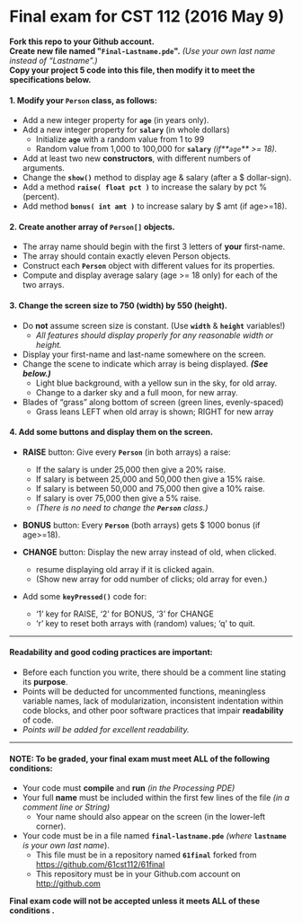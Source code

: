 # Final exam for CST 112 (2016 May 9)

**Fork this repo to your Github account.  
Create new file named "``Final-Lastname.pde``".**   _(Use your own last name instead of “Lastname”.)_  
**Copy your project 5 code into this file, then modify it to meet the specifications below.**

#### 1. Modify your **``Person``** class, as follows:
- Add a new integer property for **``age``** (in years only).
- Add a new integer property for **``salary``** (in whole dollars)
	- Initialize **``age``** with a random value from 1 to 99  
	- Random value from 1,000 to 100,000 for **``salary``** _(if**``age``** >= 18)._  
- Add at least two new **constructors**, with different numbers of arguments.
- Change the **``show()``** method to display age & salary (after a $ dollar-sign).
- Add a method  **``raise( float pct )``**  to increase the salary by pct % (percent).
- Add method  **``bonus( int amt )``**  to increase salary by $ amt (if age>=18).

#### 2. Create another array of **``Person[]``** objects.  
- The array name should begin with the first 3 letters of **your** first-name.
- The array should contain exactly eleven Person objects.
- Construct each **``Person``** object with different values for its properties.
- Compute and display average salary (age >= 18 only) for each of the two arrays.

#### 3. Change the screen size to 750 (width) by 550 (height).  
- Do __not__ assume screen size is constant.  (Use **``width``** & **`height`** variables!)
    - *All features should display properly for any reasonable width or height.* 
- Display your first-name and last-name somewhere on the screen.
- Change the scene to indicate which array is being displayed.  ***(See below.)***
    - Light blue background, with a yellow sun in the sky, for old array.
    - Change to a darker sky and a full moon, for new array.
- Blades of “grass” along bottom of screen (green lines, evenly-spaced) 
    - Grass leans LEFT when old array is shown; RIGHT for new array

#### 4. Add some buttons and display them on the screen.

- **RAISE** button:  Give every **``Person``** (in both arrays) a raise:  
  - If the salary is under 25,000 then give a 20% raise.  
  - If salary is between 25,000 and 50,000 then give a 15% raise.  
  - If salary is between 50,000 and 75,000 then give a 10% raise.
  - If salary is over 75,000 then give a 5% raise.
  - _(There is no need to change the **``Person``** class.)_

- **BONUS** button:  Every **``Person``** (both arrays) gets $ 1000 bonus (if age>=18).

- **CHANGE** button:  Display the new array instead of old, when clicked.  
  - resume displaying old array if it is clicked again.  
  - (Show new array for odd number of clicks; old array for even.)
 
- Add some **``keyPressed()``** code for:
    - ‘1’ key for RAISE, ‘2’ for BONUS, ‘3’ for CHANGE
    - ‘r’ key to reset both arrays with (random) values; ‘q’ to quit.

___
#### Readability and good coding practices are important:
- Before each function you write, there should be a comment line stating its __purpose__.  
- Points will be deducted for uncommented functions, meaningless variable names, lack of modularization, inconsistent indentation within code blocks, and other poor software practices that impair **readability** of code.  
- *Points will be added for excellent readability.*

___
#### NOTE:  To be graded, your final exam must meet ALL of the following conditions:
- Your code must __compile__ and __run__ *(in the Processing PDE)*
- Your full __name__ must be included within the first few lines of the file *(in a comment line or String)*
	- Your name should also appear on the screen (in the lower-left corner).
- Your code must be in a file named **`final-lastname.pde`** _(where_ **`lastname`** _is your own last name_).
	- This file must be in a repository named **`61final`** forked from https://github.com/61cst112/61final
	- This repository must be in your Github.com account on http://github.com

**Final exam code will not be accepted unless it meets ALL of these conditions .**

